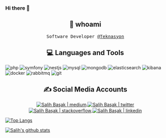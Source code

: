 ### Hi there 👋

<h2 align="center"> 📢 whoami  </h2>
<p align="center">
  <samp>Software Developer <a href="https://github.com/Teknasyon" title='Teknasyon'>@Teknasyon</a></samp>
</p>


<h2 align="center"> 💻 Languages and Tools </h2>
<p align="left">
  <img src="https://www.vectorlogo.zone/logos/php/php-ar21.svg" alt="php"/>
  <img src="https://www.vectorlogo.zone/logos/symfony/symfony-ar21.svg" alt="symfony"/>
  <img src="https://www.vectorlogo.zone/logos/nestjs/nestjs-ar21.svg" alt="nestjs"/>
  <img src="https://www.vectorlogo.zone/logos/mysql/mysql-ar21.svg" alt="mysql"/>
  <img src="https://www.vectorlogo.zone/logos/mongodb/mongodb-ar21.svg" alt="mongodb"/>
  <img src="https://www.vectorlogo.zone/logos/elastic/elastic-ar21.svg" alt="elasticsearch"/>
  <img src="https://www.vectorlogo.zone/logos/elasticco_kibana/elasticco_kibana-ar21.svg" alt="kibana"/>
  <img src="https://www.vectorlogo.zone/logos/docker/docker-ar21.svg" alt="docker"/>
  <img src="https://www.vectorlogo.zone/logos/rabbitmq/rabbitmq-ar21.svg" alt="rabbitmq"/>
  <img src="https://www.vectorlogo.zone/logos/git-scm/git-scm-ar21.svg" alt="git"/>
</p>

<h2 align="center"> ✍️ Social Media Accounts </h2>

<p align="center">
   <a href="https://medium.com/@salihbasakk" title='Medium'>
    <img align="center" alt="Salih Başak | medium" src="https://img.icons8.com/color/48/000000/medium-logo--v2.png" />
  </a>
  
  <a href="https://twitter.com/salihbasakk" title='Twitter'>
    <img align="center" alt="Salih Başak | twitter" src="https://img.icons8.com/color/32/000000/twitter.png" />
  </a>
  
  <a href="https://stackoverflow.com/users/11327537/salihbasakk" title='stackoverflow'>
    <img align="center" alt="Salih Başak | stackoverflow" src="https://img.icons8.com/color/32/000000/stackoverflow.png" />
  </a>
  
  <a href="https://www.linkedin.com/in/salihbasakk/" title='Linkedin'>
    <img align="center" alt="Salih Başak | linkedin" src="https://img.icons8.com/color/32/000000/linkedin.png" />
  </a>

  <br>
</p>

[![Top Langs](https://github-readme-stats.vercel.app/api/top-langs/?username=salihbasakk&layout=compact&hide=css)](https://github.com/salihbasakk/github-readme-stats)

[![Salih's github stats](https://github-readme-stats.vercel.app/api?username=salihbasakk&count_private=true&show_icons=true&theme=dark)](https://github.com/salihbasakk/github-readme-stats)


